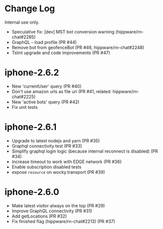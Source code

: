 # Change Log

Internal use only.

* Speculative fix: [dev] MST bot conversion warning (hippware/rn-chat#2285)
* GraphQL - load profile (PR #44)
* Remove bot from geofenceBot (PR #46, hippware/rn-chat#2248)
* Tslint upgrade and code improvements (PR #47)


# iphone-2.6.2

* New 'currentUser' query (PR #40)
* Don't use amazon urls as file uri (PR #41, related: hippware/rn-chat#2225)
* New 'active bots' query (PR #42)
* Fix unit tests

# iphone-2.6.1

* Upgrade to latest nodejs and yarn (PR #35)
* Graphql connectivity test (PR #33)
* Simplify graphql login logic (because internal reconnect is disabled) (PR #34)
* Increase timeout to work with EDGE network (PR #36)
* Enable subscription disabled tests
* expose `resource` on wocky.transport (PR #39)

# iphone-2.6.0

* Make latest visitor always on the top (PR #29)
* Improve GraphQL connectivity (PR #31)
* Add getLocations (PR #32)
* Fix finished flag (hippware/rn-chat#2213) (PR #37)
